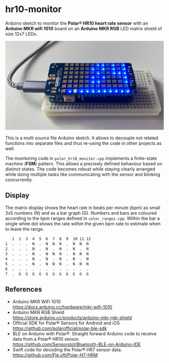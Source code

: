 hr10-monitor
============

Arduino sketch to monitor the **Polar&reg; HR10 heart rate sensor** with an **Arduino MKR wifi 1010** board on an **Arduino MKR RGB** LED matrix shield of size 12x7 LEDs.

![Ardurino MKR Wifi 1010 with MKR RGB shield](illustration.png?raw=true)

This is a multi source file Arduino sketch. It allows to decouple not related functions into separate files and thus re-using the code in other projects as well.

The monitoring code in `polar_hr10_monitor.cpp` implements a finite-state machine (**FSM**) pattern. This allows a precisely defined behaviour based on distinct states. The code becomes robust while staying clearly arranged while doing multiple tasks like communicating with the sensor and blinking concurrently.

Display
-------

The matrix display shows the heart rate in beats per minute (bpm) as small 3x5 numbers (N) and as a bar graph (G). Numbers and bars are coloured according to the bpm ranges defined in `color_ranges.cpp`. Within the bar a single white dot shows the rate within the given bpm rate to estimate when to leave the range.

```
   1  2  3  4  5  6  7  8  9  10 11 12
1  .  .  .  N  .  N  N  N  .  N  N  N
2  .  .  .  N  .  N  .  N  .  N  .  N
3  .  .  .  N  .  N  N  N  .  N  N  N
4  .  .  .  N  .  N  .  N  .  N  .  N
5  .  .  .  N  .  N  N  N  .  N  N  N
6  .  .  .  .  .  .  .  .  .  .  .  .
7  .  G  G  G  G  G  G  G  G  G  G  G
```

References
----------
- Arduino MKR WiFi 1010<br/>
https://docs.arduino.cc/hardware/mkr-wifi-1010
- Arduino MKR RGB Shield<br/>
https://store.arduino.cc/products/arduino-mkr-rgb-shield
- Official SDK for Polar&reg; Sensors for Android and iOS<br/>
https://github.com/polarofficial/polar-ble-sdk
- BLE on Arduino with Polar&reg;. Straight forward Arduino code to receive data from a Polar&reg; HR10 sensor.<br/>
https://github.com/SensorsIot/Bluetooth-BLE-on-Arduino-IDE
- Swift code for decoding the Polar&reg; HR7 sensor data.<br/>
https://github.com/Fle.oft/Polar-H7-HRM
